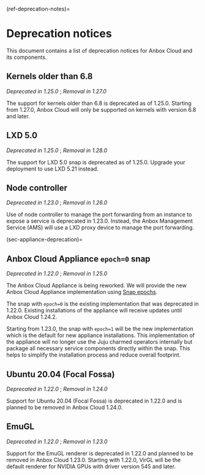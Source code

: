 (ref-deprecation-notes)=
# Deprecation notices

This document contains a list of deprecation notices for Anbox Cloud and its components.

## Kernels older than 6.8
*Deprecated in 1.25.0* ; *Removal in 1.27.0*

The support for kernels older than 6.8 is deprecated as of 1.25.0. Starting from 1.27.0, Anbox Cloud will only be supported on kernels with version 6.8 and later.

## LXD 5.0
*Deprecated in 1.25.0* ; *Removal in 1.28.0*

The support for LXD 5.0 snap is deprecated as of 1.25.0. Upgrade your deployment to use LXD 5.21 instead.

## Node controller
*Deprecated in 1.23.0* ; *Removal in 1.26.0*

Use of node controller to manage the port forwarding from an instance to expose a service is deprecated in 1.23.0. Instead, the Anbox Management Service (AMS) will use a LXD proxy device to manage the port forwarding.

(sec-appliance-deprecation)=
## Anbox Cloud Appliance `epoch=0` snap
*Deprecated in 1.22.0* ; *Removal in 1.25.0*

The Anbox Cloud Appliance is being reworked. We will provide the new Anbox Cloud Appliance implementation using [Snap epochs](https://snapcraft.io/docs/snap-epochs). 

The snap with `epoch=0` is the existing implementation that was deprecated in 1.22.0. Existing installations of the appliance will receive updates until Anbox Cloud 1.24.2.

Starting from 1.23.0, the snap with `epoch=1` will be the new implementation which is the default for new appliance installations. This implementation of the appliance will no longer use the Juju charmed operators internally but package all necessary service components directly within the snap. This helps to simplify the installation process and reduce overall footprint.

## Ubuntu 20.04 (Focal Fossa)
*Deprecated in 1.22.0* ; *Removal in 1.24.0*

Support for Ubuntu 20.04 (Focal Fossa) is deprecated in 1.22.0 and is planned to be removed in Anbox Cloud 1.24.0.

## EmuGL
*Deprecated in 1.22.0* ; *Removal in 1.23.0*

Support for the EmuGL renderer is deprecated in 1.22.0 and planned to be removed in Anbox Cloud 1.23.0. Starting with 1.22.0, VirGL will be the default renderer for NVIDIA GPUs with driver version 545 and later.
